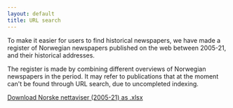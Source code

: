 ```yaml
---
layout: default
title: URL search
---
```


To make it easier for users to find historical newspapers, we have made a register of Norwegian newspapers published on the web between 2005-21, and their historical addresses.

The register is made by combining different overviews of Norwegian newspapers in the period. It may refer to publications that at the moment can't be found through URL search, due to uncompleted indexing.

[Download Norske nettaviser (2005-21) as .xlsx](registerNettaviser.xlsx)